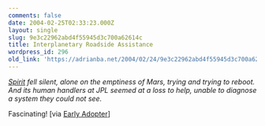 ```yaml
---
comments: false
date: 2004-02-25T02:33:23.000Z
layout: single
slug: 9e3c22962abd4f55945d3c700a62614c
title: Interplanetary Roadside Assistance
wordpress_id: 296
old_link: 'https://adrianba.net/2004/02/24/9e3c22962abd4f55945d3c700a62614c/'
---
```

_[Spirit](http://www.eetimes.com/sys/news/OEG20040220S0046)
fell silent, alone on the emptiness of Mars, trying and trying to
reboot. And its human handlers at JPL seemed at a loss to help,
unable to diagnose a system they could not see._

Fascinating! [via
[Early
Adopter](http://radio.weblogs.com/0117167/2004/02/23.html#a583)]
